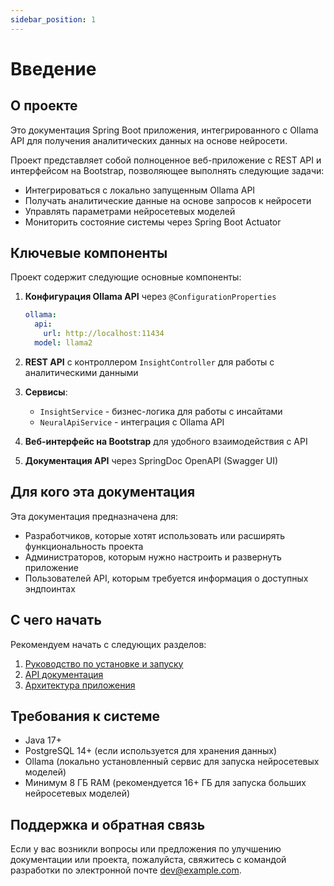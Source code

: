 ```yaml
---
sidebar_position: 1
---
```


# Введение

## О проекте

Это документация Spring Boot приложения, интегрированного с Ollama API для получения аналитических данных на основе нейросети.

Проект представляет собой полноценное веб-приложение с REST API и интерфейсом на Bootstrap, позволяющее выполнять следующие задачи:

- Интегрироваться с локально запущенным Ollama API
- Получать аналитические данные на основе запросов к нейросети
- Управлять параметрами нейросетевых моделей
- Мониторить состояние системы через Spring Boot Actuator

## Ключевые компоненты

Проект содержит следующие основные компоненты:

1. **Конфигурация Ollama API** через `@ConfigurationProperties`
   ```yaml
   ollama:
     api:
       url: http://localhost:11434
     model: llama2
   ```

2. **REST API** с контроллером `InsightController` для работы с аналитическими данными

3. **Сервисы**:
   - `InsightService` - бизнес-логика для работы с инсайтами
   - `NeuralApiService` - интеграция с Ollama API

4. **Веб-интерфейс на Bootstrap** для удобного взаимодействия с API

5. **Документация API** через SpringDoc OpenAPI (Swagger UI)

## Для кого эта документация

Эта документация предназначена для:

- Разработчиков, которые хотят использовать или расширять функциональность проекта
- Администраторов, которым нужно настроить и развернуть приложение
- Пользователей API, которым требуется информация о доступных эндпоинтах

## С чего начать

Рекомендуем начать с следующих разделов:

1. [Руководство по установке и запуску](/docs/getting-started/installation)
2. [API документация](/docs/api/overview)
3. [Архитектура приложения](/docs/architecture/overview)

## Требования к системе

- Java 17+
- PostgreSQL 14+ (если используется для хранения данных)
- Ollama (локально установленный сервис для запуска нейросетевых моделей)
- Минимум 8 ГБ RAM (рекомендуется 16+ ГБ для запуска больших нейросетевых моделей)

## Поддержка и обратная связь

Если у вас возникли вопросы или предложения по улучшению документации или проекта, пожалуйста, свяжитесь с командой разработки по электронной почте dev@example.com.
